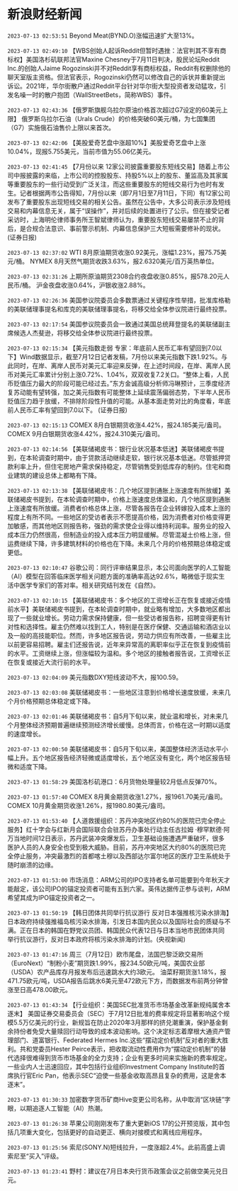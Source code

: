 # 新浪财经新闻
`2023-07-13 02:53:51` Beyond Meat(BYND.O)涨幅迅速扩大至13%。

`2023-07-13 02:49:10` 【WBS创始人起诉Reddit但暂时遇挫：法官判其不享有商标权】美国洛杉矶联邦法官Maxine Chesney于7月11日判决，股民论坛Reddit Inc.的创始人Jaime Rogozinski并不对Reddit享有商标权益，Reddit有权删除他的聊天室版主资格。但法官表示，Rogozinski仍然可以修改自己的诉状并重新提出诉讼。2021年，华尔街散户通过Reddit平台针对华尔街大型投资者发动猛攻，引发名噪一时的散户抱团（WallStreetBets，简称WBS）事件。

`2023-07-13 02:43:36` 【俄罗斯旗舰乌拉尔原油价格首次超过G7设定的60美元上限】 俄罗斯乌拉尔石油（Urals Crude）的价格突破60美元/桶，为七国集团（G7）实施俄石油售价上限以来首次。

`2023-07-13 02:42:06` 【美股爱奇艺盘中涨超10%】美股爱奇艺盘中上涨10.04%，现报5.755美元，当前市值为55.06亿美元。

`2023-07-13 02:41:45` 【7月份以来 12家公司披露重要股东短线交易】随着上市公司中报披露的来临，上市公司的控股股东、持股5%以上的股东、董监高及其家属等重要股东的一些行动受到广泛关注，而这些重要股东的短线交易行为也时有发生。记者根据两市公告得知，7月份以来（即7月1日至7月11日，下同）有12家公司发布了重要股东出现短线交易的相关公告。虽然在公告中，大多公司表示涉及短线交易和内幕信息无关，属于“误操作”，并对后续的处置进行了公示。但在接受记者采访时，上海明伦律师事务所王智斌律师认为，重要股东短线交易屡禁不止的背后，是合规合法意识、事前警示机制、内幕信息保护三大短板需要修补的现状。 (证券日报)

`2023-07-13 02:37:02`   WTI 8月原油期货收涨0.92美元，涨幅1.23%，报75.75美元/桶。
NYMEX 8月天然气期货收跌3.63%，报2.6320美元/百万英热单位。

`2023-07-13 02:31:26` 上期所原油期货2308合约夜盘收涨0.85%，报578.20元人民币/桶。
沪金夜盘收涨0.64%，沪银收涨2.88%。

`2023-07-13 02:26:36` 美国参议院委员会多数票通过关键程序性举措，批准库格勒的美联储理事提名和库克的美联储理事提名，将移交给全体参议院进行最终投票。

`2023-07-13 02:17:54` 美国参议院委员会一致通过美国总统拜登提名的美联储副主席候选人杰斐逊，将移交给全体参议院进行最终投票。

`2023-07-13 02:15:34` 【美元指数走弱 专家：年底前人民币汇率有望回到7.0以下】Wind数据显示，截至7月12日记者发稿，7月份以来美元指数下跌1.92%。与此同时，在岸、离岸人民币对美元汇率迎来反弹，在上述时间段，在岸、离岸人民币对美元汇率累计分别上涨0.72%、1.04%，双双收复7.2关口。“整体上看，人民币贬值压力最大的阶段可能已经过去。”东方金诚高级分析师冯琳预计，三季度经济复苏动能有望转强，加之美元指数有可能整体上延续震荡偏弱态势，下半年人民币贬值压力趋于放缓，不排除阶段性升值的可能。从基本面走势对比的角度看，年底前人民币汇率有望回到7.0以下。 (证券日报)

`2023-07-13 02:15:13` COMEX 8月白银期货收涨4.42%，报24.185美元/盎司。
COMEX 9月白银期货收涨4.42%，报24.310美元/盎司。

`2023-07-13 02:14:56` 【美联储褐皮书：银行业状况基本低迷】美联储褐皮书提到，在本轮调查时期中，由于贷款活动继续走软，银行状况基本低迷。尽管抵押贷款利率上升，但住宅房地产需求保持稳定，尽管销售受到低库存的制约。住宅和商业建筑的建设总体上都略有下降。

`2023-07-13 02:13:38` 【美联储褐皮书：几个地区提到通胀上涨速度有所放缓】美联储褐皮书提到，在本轮调查时期中，价格上涨速度总体温和，几个地区提到通胀上涨速度有所放缓。消费者价格总体上涨，尽管各报告在企业转嫁投入成本上涨的程度上有所不同。一些地区的受访者表示不愿提高价格，因为消费者对价格变得更加敏感，而其他地区则报告称，强劲的需求使企业得以维持利润率。服务业的投入成本压力仍然很高，但制造业的投入成本压力明显缓解。尽管混凝土价格上涨，但运费继续下降，许多建筑材料的价格也在下降。未来几个月的价格预期总体稳定或更低。

`2023-07-13 02:10:47` 谷歌公司：同行评审结果显示，本公司面向医学的人工智能（AI）模型在回答临床医学相关问题方面的准确率高达92.6%，略微低于现实生活中医学专家们的答对率。相关研究结刊发在《自然》。

`2023-07-13 02:10:15` 【美联储褐皮书：多个地区的工资增长正在恢复或接近疫情前水平】美联储褐皮书提到，在本轮调查时期中，就业略有增加，大多数地区都出现了一些就业增长。劳动力需求保持健康，但一些受访者报告称，招聘变得更有针对性和选择性。雇主仍然难以找到工人，特别是在医疗保健、交通运输和酒店业以及一般的高技能职位。然而，许多地区报告说，劳动力供应有所改善，一些雇主比以前更容易招聘。雇主们还报告说，近年来异常高的离职率似乎正在恢复到疫情前的水平。工资继续上涨，但涨幅较为温和。多个地区的接触者报告说，工资增长正在恢复或接近大流行前的水平。

`2023-07-13 02:04:09` 美元指数DXY短线波动不大，报100.59。

`2023-07-13 02:03:08` 美联储褐皮书：一些地区注意到价格增长速度放缓，未来几个月价格预期总体稳定或下降。

`2023-07-13 02:01:46` 美联储褐皮书：自5月下旬以来，就业温和增长，对未来几个月整体经济预期普遍继续预测经济增长缓慢。总体而言，价格在这一时期以适度的速度增长。

`2023-07-13 02:00:50` 美联储褐皮书：自5月下旬以来，美国整体经济活动水平小幅上升。五个地区报告经济轻微或适度增长，五个地区没有变化，两个地区报告轻微和适度下降。

`2023-07-13 01:58:29` 美国洛杉矶港口：6月货物处理量较2月低点反弹70%。

`2023-07-13 01:57:40` COMEX 8月黄金期货收涨1.27%，报1961.70美元/盎司。
COMEX 10月黄金期货收涨1.26%，报1980.80美元/盎司。

`2023-07-13 01:53:40` 【人道救援组织：苏丹冲突地区约80%的医院已完全停止服务】红十字会与红新月会国际联合会驻苏丹办事处行动主任古拉姆 ·穆罕默德·阿万当地时间12日表示，苏丹武装冲突爆发后，卫生基础设施遭遇严重破坏，很多医护人员的人身安全也受到极大威胁。目前，苏丹冲突地区大约80%的医院已完全停止服务，冲突最激烈的首都喀土穆以及西部达尔富尔地区的医疗卫生系统处于随时崩溃的边缘。

`2023-07-13 01:53:00` 市场消息：ARM公司的IPO支持者名单可能要到今年秋天才能敲定，该公司IPO的锚定投资者可能有五到六家。英伟达据传正参与谈判，ARM希望其成为IPO锚定投资者之一。

`2023-07-13 01:50:19` 【韩日团体共同举行抗议游行 反对日本强推核污染水排海】日本政府持续强推福岛核污染水排海，引发日本国内民众以及国际社会的质疑与不满。正在日本的韩国在野党议员团、韩国民众代表12日与日本当地市民团体共同举行抗议游行，反对日本政府将核污染水排海的计划。(央视新闻)

`2023-07-13 01:47:16` 周三（7月12日）欧市尾盘，法国巴黎泛欧交易所（EuroNext）“制粉小麦”期货跌1.99%，报234.50欧元/吨，美国农业部（USDA）农产品库存月报发布后迅速跳水大约3欧元。
油菜籽期货涨1.18%，报471.75欧元/吨，USDA报告后跳水6美元至472欧元下方，而数据发布前两分钟曾涨至日高478.00欧元。

`2023-07-13 01:43:34` 【行业组织：美国SEC批准货币市场基金改革新规纯属舍本逐末】 美国证券交易委员会（SEC）于7月12日批准的费率规定将显著影响这个规模5.5万亿美元的行业，新规旨在防止2020年3月那样的挤兑潮重演，保护基金剩余持份者免受大量赎回行动导致的成本波动影响。这个决定标志着摩根大通资产管理部门、道富银行、Federated Hermes Inc.这些“摆动定价机制”反对者的重大胜利。共和党委员Hester Peirce表示，把收取流动性费用作为“摆动定价机制”的替代选择很难得到货币市场基金的全力支持；企业有更多时间来实施新的费率规定。一些业内人士迅速回应，其中包括行业组织Investment Company Institute的首席执行官Eric Pan，他表示SEC“迫使一些基金收取高昂且复杂的费用，这是舍本逐末”。

`2023-07-13 01:30:33` 加密数字货币矿商Hive变更公司名称，从中取消“区块链”字眼，以期追逐人工智能（AI）热潮。

`2023-07-13 01:26:38` 苹果公司刚刚发布了重大更新iOS 17的公开预览版，其中包括几项重大变化，包括更好的自动更正、横向对接模式和离线应用程序。

`2023-07-13 01:25:56` 索尼(SONY.N)短线拉升，一度涨超2.4%。此前高盛上调索尼至“买入”评级。

`2023-07-13 01:23:41` 野村：建议在7月日本央行货币政策会议之前做空美元兑日元。


